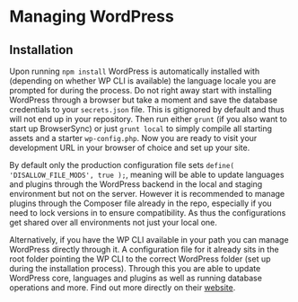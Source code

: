 # Managing WordPress

## Installation

Upon running `npm install` WordPress is automatically installed with (depending on whether WP CLI is available) the language locale you are prompted for during the process. Do not right away start with installing WordPress through a browser but take a moment and save the database credentials to your `secrets.json` file. This is gitignored by default and thus will not end up in your repository. Then run either `grunt` (if you also want to start up BrowserSync) or just `grunt local` to simply compile all starting assets and a starter `wp-config.php`. Now you are ready to visit your development URL in your browser of choice and set up your site.

By default only the production configuration file sets `define( 'DISALLOW_FILE_MODS', true );`, meaning will be able to update languages and plugins through the WordPress backend in the local and staging environment but not on the server. However it is recommended to manage plugins through the Composer file already in the repo, especially if you need to lock versions in to ensure compatibility. As thus the configurations get shared over all environments not just your local one.

Alternatively, if you have the WP CLI available in your path you can manage WordPress directly through it. A configuration file for it already sits in the root folder pointing the WP CLI to the correct WordPress folder (set up during the installation process). Through this you are able to update WordPress core, languages and plugins as well as running database operations and more. Find out more directly on their [website](http://wp-cli.org/).
